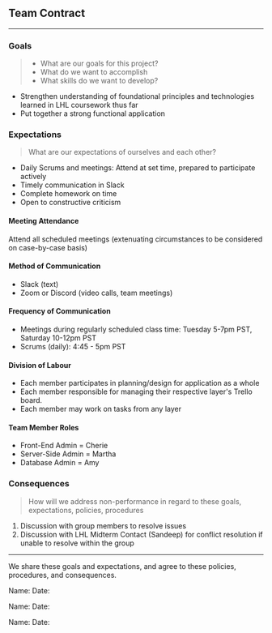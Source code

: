 ## Team Contract
---

### Goals
>- What are our goals for this project?
>- What do we want to accomplish
>- What skills do we want to develop?

- Strengthen understanding of foundational principles and technologies learned in LHL coursework thus far
- Put together a strong functional application

### Expectations
>What are our expectations of ourselves and each other?
- Daily Scrums and meetings: Attend at set time, prepared to participate actively
- Timely communication in Slack
- Complete homework on time
- Open to constructive criticism

#### Meeting Attendance
Attend all scheduled meetings (extenuating circumstances to be considered on case-by-case basis)

#### Method of Communication
- Slack (text)
- Zoom or Discord (video calls, team meetings)

#### Frequency of Communication
- Meetings during regularly scheduled class time: Tuesday 5-7pm PST, Saturday 10-12pm PST
- Scrums (daily): 4:45 - 5pm PST

#### Division of Labour
- Each member participates in planning/design for application as a whole
- Each member responsible for managing their respective layer's Trello board. 
- Each member may work on tasks from any layer

#### Team Member Roles
- Front-End Admin = Cherie
- Server-Side Admin = Martha
- Database Admin = Amy

### Consequences
>How will we address non-performance in regard to these goals, expectations, policies, procedures

1. Discussion with group members to resolve issues
2. Discussion with LHL Midterm Contact (Sandeep) for conflict resolution if unable to resolve within the group

---
We share these goals and expectations, and agree to these policies, procedures, and consequences. 

Name:
Date:

Name:
Date:

Name:
Date: 

